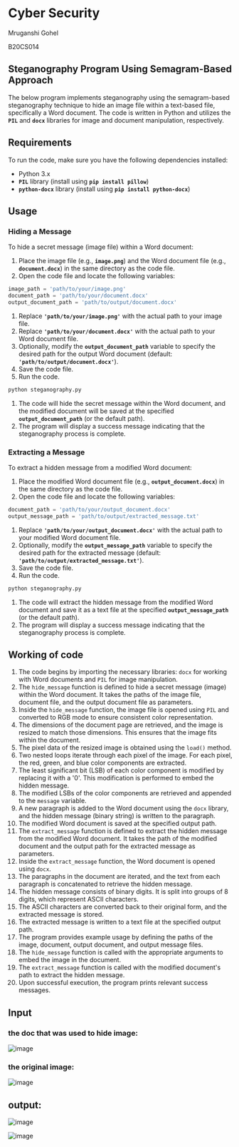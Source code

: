 # Cyber Security

Mruganshi Gohel

B20CS014

## **Steganography Program Using Semagram-Based Approach**

The below program implements steganography using the semagram-based steganography technique to hide an image file within a text-based file, specifically a Word document. The code is written in Python and utilizes the **`PIL`** and **`docx`** libraries for image and document manipulation, respectively.

## Requirements

To run the code, make sure you have the following dependencies installed:

- Python 3.x
- **`PIL`** library (install using **`pip install pillow`**)
- **`python-docx`** library (install using **`pip install python-docx`**)

## ****Usage****

### ****Hiding a Message****

To hide a secret message (image file) within a Word document:

1. Place the image file (e.g., **`image.png`**) and the Word document file (e.g., **`document.docx`**) in the same directory as the code file.
2. Open the code file and locate the following variables:

```python
image_path = 'path/to/your/image.png'
document_path = 'path/to/your/document.docx'
output_document_path = 'path/to/output/document.docx'
```

1. Replace **`'path/to/your/image.png'`** with the actual path to your image file.
2. Replace **`'path/to/your/document.docx'`** with the actual path to your Word document file.
3. Optionally, modify the **`output_document_path`** variable to specify the desired path for the output Word document (default: **`'path/to/output/document.docx'`**).
4. Save the code file.
5. Run the code.

```python
python steganography.py
```

1. The code will hide the secret message within the Word document, and the modified document will be saved at the specified **`output_document_path`** (or the default path).
2. The program will display a success message indicating that the steganography process is complete.

### ****Extracting a Message****

To extract a hidden message from a modified Word document:

1. Place the modified Word document file (e.g., **`output_document.docx`**) in the same directory as the code file.
2. Open the code file and locate the following variables:

```python
document_path = 'path/to/your/output_document.docx'
output_message_path = 'path/to/output/extracted_message.txt'
```

1. Replace **`'path/to/your/output_document.docx'`** with the actual path to your modified Word document file.
2. Optionally, modify the **`output_message_path`** variable to specify the desired path for the extracted message (default: **`'path/to/output/extracted_message.txt'`**).
3. Save the code file.
4. Run the code.

```python
python steganography.py
```

1. The code will extract the hidden message from the modified Word document and save it as a text file at the specified **`output_message_path`** (or the default path).
2. The program will display a success message indicating that the steganography process is complete.

## Working of code

1. The code begins by importing the necessary libraries: `docx` for working with Word documents and `PIL` for image manipulation.
2. The `hide_message` function is defined to hide a secret message (image) within the Word document. It takes the paths of the image file, document file, and the output document file as parameters.
3. Inside the `hide_message` function, the image file is opened using `PIL` and converted to RGB mode to ensure consistent color representation.
4. The dimensions of the document page are retrieved, and the image is resized to match those dimensions. This ensures that the image fits within the document.
5. The pixel data of the resized image is obtained using the `load()` method.
6. Two nested loops iterate through each pixel of the image. For each pixel, the red, green, and blue color components are extracted.
7. The least significant bit (LSB) of each color component is modified by replacing it with a '0'. This modification is performed to embed the hidden message.
8. The modified LSBs of the color components are retrieved and appended to the `message` variable.
9. A new paragraph is added to the Word document using the `docx` library, and the hidden message (binary string) is written to the paragraph.
10. The modified Word document is saved at the specified output path.
11. The `extract_message` function is defined to extract the hidden message from the modified Word document. It takes the path of the modified document and the output path for the extracted message as parameters.
12. Inside the `extract_message` function, the Word document is opened using `docx`.
13. The paragraphs in the document are iterated, and the text from each paragraph is concatenated to retrieve the hidden message.
14. The hidden message consists of binary digits. It is split into groups of 8 digits, which represent ASCII characters.
15. The ASCII characters are converted back to their original form, and the extracted message is stored.
16. The extracted message is written to a text file at the specified output path.
17. The program provides example usage by defining the paths of the image, document, output document, and output message files.
18. The `hide_message` function is called with the appropriate arguments to embed the image in the document.
19. The `extract_message` function is called with the modified document's path to extract the hidden message.
20. Upon successful execution, the program prints relevant success messages.

## Input

### **the doc that was used to hide image:**
![image](https://drive.google.com/uc?export=view&id=1wtoi78VaWTtUH3Vici8PZrYVpXgpCGRF)


### **the original image:**

![image](https://drive.google.com/uc?export=view&id=1MAmWqkHRY6sUiS06ci9RPFfa5nJ4igen)
## **output:**

![image](https://drive.google.com/uc?export=view&id=1gU4piEQyCQTPBy29-RE1b8UkPYBXn9pc)

![image](https://drive.google.com/uc?export=view&id=1jvB9F0tCBQmPLcc5Du_HSWEwq9mEkpD-)

